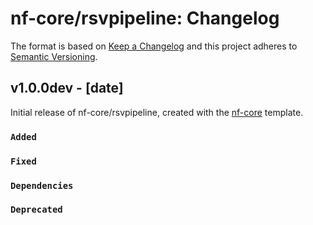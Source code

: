 # nf-core/rsvpipeline: Changelog

The format is based on [Keep a Changelog](https://keepachangelog.com/en/1.0.0/)
and this project adheres to [Semantic Versioning](https://semver.org/spec/v2.0.0.html).

## v1.0.0dev - [date]

Initial release of nf-core/rsvpipeline, created with the [nf-core](https://nf-co.re/) template.

### `Added`

### `Fixed`

### `Dependencies`

### `Deprecated`
